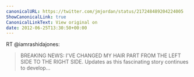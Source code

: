 ```yaml
---
canonicalURL: https://twitter.com/jmjordan/status/217248489204224005
ShowCanonicalLink: true
CanonicalLinkText: View original on
date: 2012-06-25T13:30:50+00:00
---
```

RT @iamrashidajones:
> BREAKING NEWS: I'VE CHANGED MY HAIR PART FROM THE LEFT SIDE TO THE RIGHT SIDE. Updates as this fascinating story continues to develop...